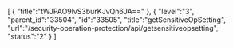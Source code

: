 [
	{
		"title":"tWJPAO9lvS3burKJvQn6JA=="
	},
	{
		"level":"3",
		"parent_id":"33504",
		"id":"33505",
		"title":"getSensitiveOpSetting",
		"url":"/security-operation-protection/api/getsensitiveopsetting",
		"status":"2"
	}
]